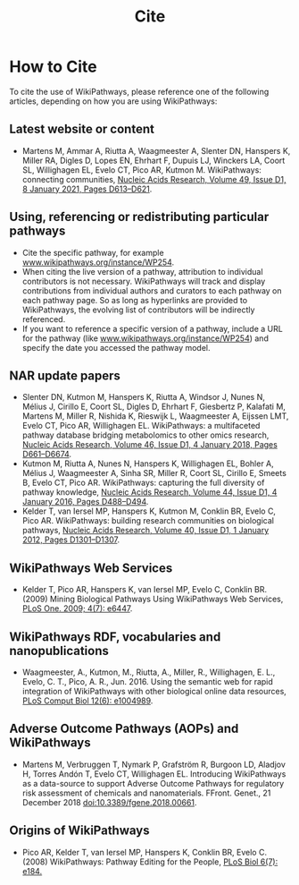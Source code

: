 ﻿---
title: Cite
---
<h1>How to Cite</h1>
<p>To cite the use of WikiPathways, please reference one of the following articles, depending on how you are using WikiPathways:</p>
<h2>Latest website or content</h2>
<ul>
<li>Martens M, Ammar A, Riutta A, Waagmeester A, Slenter DN, Hanspers K, Miller RA, Digles D, Lopes EN, Ehrhart F, Dupuis LJ, Winckers LA, Coort SL, Willighagen EL, Evelo CT, Pico AR, Kutmon M. WikiPathways: connecting communities, <a href="https://doi.org/10.1093/nar/gkaa1024">Nucleic Acids Research, Volume 49, Issue D1, 8 January 2021, Pages D613–D621</a>.</li>
</ul>

<div id="citepathway">
<h2>Using, referencing or redistributing particular pathways</h2>
<ul>
<li>Cite the specific pathway, for example <a href="https://www.wikipathways.org/instance/WP254">www.wikipathways.org/instance/WP254</a>.</li>
<li>When citing the live version of a pathway, attribution to individual contributors is not necessary. WikiPathways will track and display contributions from individual authors and curators to each pathway on each pathway page. So as long as hyperlinks are provided to WikiPathways, the evolving list of contributors will be indirectly referenced.</li>
<li>If you want to reference a specific version of a pathway, include a URL for the pathway (like <a href="https://www.wikipathways.org/instance/WP254">www.wikipathways.org/instance/WP254</a>) and specify the date you accessed the pathway model.</li>
<!-- <li>If you are referencing a specific version of a pathway (even including the current version), then it is important to include a URL of the form: <a href="https://www.wikipathways.org/instance/WP254_r93003">wikipathways.org/instance/WP254_r93003</a>. This approach is useful if you want to maintain a link to a snapshot of the pathway and not have future changes obscure your original points. Use the "r" argument in the URL to refer to particular revision ID numbers, which you can find in the History section of each pathway page.</li> -->
<!-- <li>Also, when referencing a specific version, it is appropriate to list the individual contributors, since future contributors are not an issue. Thus, the reference might look like this:<br />
Salomonis N, Pico A, Hanspers K: SIDS Susceptibility Pathways (Homo sapiens). <a href="https://www.wikipathways.org/instance/WP706_r92921">wikipathways.org/instance/WP706_r92921</a>.</li> -->
</ul>

<div id="narpapers">
<h2>NAR update papers</h2>
<ul>
<li>Slenter DN, Kutmon M, Hanspers K, Riutta A, Windsor J, Nunes N, Mélius J, Cirillo E, Coort SL, Digles D, Ehrhart F, Giesbertz P, Kalafati M, Martens M, Miller R, Nishida K, Rieswijk L, Waagmeester A, Eijssen LMT, Evelo CT, Pico AR, Willighagen EL. WikiPathways: a multifaceted pathway database bridging metabolomics to other omics research, <a href="https://doi.org/10.1093/nar/gkx1064">Nucleic Acids Research, Volume 46, Issue D1, 4 January 2018, Pages D661–D6674</a>.</li>
<li>Kutmon M, Riutta A, Nunes N, Hanspers K, Willighagen EL, Bohler A, Mélius J, Waagmeester A, Sinha SR, Miller R, Coort SL, Cirillo E, Smeets B, Evelo CT, Pico AR. WikiPathways: capturing the full diversity of pathway knowledge, <a href="http://dx.doi.org/10.1093/nar/gkv1024">Nucleic Acids Research, Volume 44, Issue D1, 4 January 2016, Pages D488–D494</a>.</li>
<li>Kelder T, van Iersel MP, Hanspers K, Kutmon M, Conklin BR, Evelo C, Pico AR. WikiPathways: building research communities on biological pathways, <a href="http://nar.oxfordjournals.org/content/early/2011/11/16/nar.gkr1074.abstract">Nucleic Acids Research, Volume 40, Issue D1, 1 January 2012, Pages D1301–D1307</a>.</li>
</ul>

<div id="webservicepaper">
<h2>WikiPathways Web Services</h2>
<ul>
<li>Kelder T, Pico AR, Hanspers K, van Iersel MP, Evelo C, Conklin BR. (2009) Mining Biological Pathways Using WikiPathways Web Services, <a href="http://www.ncbi.nlm.nih.gov/pmc/articles/PMC2714472/">PLoS One. 2009; 4(7): e6447</a>.</li>
</ul>

<div id="sparql">
<h2>WikiPathways RDF, vocabularies and nanopublications</h2>
<ul>
<li>Waagmeester, A., Kutmon, M., Riutta, A., Miller, R., Willighagen, E. L., Evelo, C. T., Pico, A. R., Jun. 2016. Using the semantic web for rapid integration of WikiPathways with other biological online data resources, <a href="https://doi.org/10.1371/journal.pcbi.1004989">PLoS Comput Biol 12(6): e1004989</a>.</li>
</ul>

<div id="aoppaper">
<h2>Adverse Outcome Pathways (AOPs) and WikiPathways</h2>
<ul>
<li>Martens M, Verbruggen T, Nymark P, Grafström R, Burgoon LD, Aladjov H, Torres Andón T, Evelo CT, Willighagen EL. Introducing WikiPathways as a data-source to support Adverse Outcome Pathways for regulatory risk assessment of chemicals and nanomaterials. FFront. Genet., 21 December 2018 <a href="https://www.frontiersin.org/articles/10.3389/fgene.2018.00661/abstract">doi:10.3389/fgene.2018.00661</a>.</li>
</ul>

<div id="originspaper">
<h2>Origins of WikiPathways</h2>
<ul>
<li>Pico AR, Kelder T, van Iersel MP, Hanspers K, Conklin BR, Evelo C. (2008) WikiPathways: Pathway Editing for the People, <a href="http://journals.plos.org/plosbiology/article?id=10.1371/journal.pbio.0060184">PLoS Biol 6(7): e184.</a></li>
</ul>

